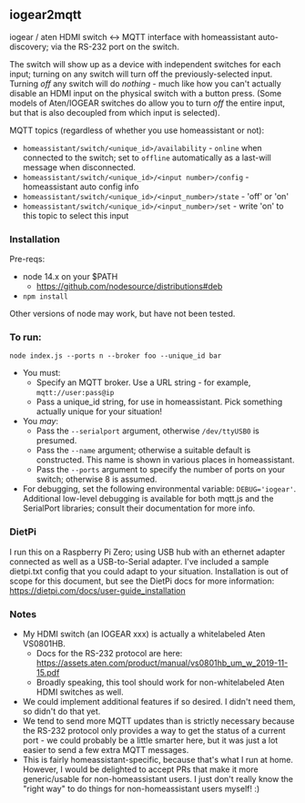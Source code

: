 ## iogear2mqtt

iogear / aten HDMI switch <-> MQTT interface with homeassistant auto-discovery; via the RS-232 port on the switch.

The switch will show up as a device with independent switches for each input; turning on any switch will turn off the previously-selected input.
Turning _off_ any switch will do _nothing_ - much like how you can't actually disable an HDMI input on the physical switch with a button press. (Some models of Aten/IOGEAR switches do allow you to turn _off_ the entire input, but that is also decoupled from which input is selected).

MQTT topics (regardless of whether you use homeassistant or not):
- `homeassistant/switch/<unique_id>/availability` - `online` when connected to the switch; set to `offline` automatically as a last-will message when disconnected.
- `homeassistant/switch/<unique_id>/<input number>/config` - homeassistant auto config info
- `homeassistant/switch/<unique_id>/<input_number>/state` - 'off' or 'on'
- `homeassistant/switch/<unique_id>/<input_number>/set` - write 'on' to this topic to select this input


### Installation

Pre-reqs:
- node 14.x on your $PATH
  - https://github.com/nodesource/distributions#deb
- `npm install`

Other versions of node may work, but have not been tested.


### To run:

`node index.js --ports n --broker foo --unique_id bar`
- You must:
  - Specify an MQTT broker. Use a URL string - for example, `mqtt://user:pass@ip`
  - Pass a unique_id string, for use in homeassistant. Pick something actually unique for your situation!
- You _may_:
  - Pass the `--serialport` argument, otherwise `/dev/ttyUSB0` is presumed.
  - Pass the `--name` argument; otherwise a suitable default is constructed. This name is shown in various places in homeassistant.
  - Pass the `--ports` argument to specify the number of ports on your switch; otherwise 8 is assumed.
- For debugging, set the following environmental variable: `DEBUG='iogear'`. Additional low-level debugging is available for both mqtt.js and the SerialPort libraries; consult their documentation for more info.

### DietPi

I run this on a Raspberry Pi Zero; using USB hub with an ethernet adapter connected as well as a USB-to-Serial adapter. I've included a sample dietpi.txt config that you could adapt to your situation. Installation is out of scope for this document, but see the DietPi docs for more information: https://dietpi.com/docs/user-guide_installation

### Notes

- My HDMI switch (an IOGEAR xxx) is actually a whitelabeled Aten VS0801HB.
  - Docs for the RS-232 protocol are here: https://assets.aten.com/product/manual/vs0801hb_um_w_2019-11-15.pdf
  - Broadly speaking, this tool should work for non-whitelabeled Aten HDMI switches as well.
- We could implement additional features if so desired. I didn't need them, so didn't do that yet.
- We tend to send more MQTT updates than is strictly necessary because the RS-232 protocol only provides a way to get the status of a current port - we could probably be a little smarter here, but it was just a lot easier to send a few extra MQTT messages.
- This is fairly homeassistant-specific, because that's what I run at home. However, I would be delighted to accept PRs that make it more generic/usable for non-homeassistant users. I just don't really know the "right way" to do things for non-homeassistant users myself! :)
